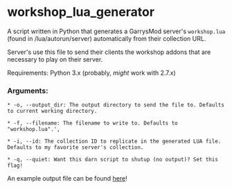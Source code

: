 # workshop_lua_generator
A script written in Python that generates a GarrysMod server's `workshop.lua` (found in /lua/autorun/server)  automatically from their collection URL.

Server's use this file to send their clients the workshop addons that are necessary to play on their server.

Requirements: Python 3.x (probably, *might* work with 2.7.x)

### Arguments:

    * -o, --output_dir: The output directory to send the file to. Defaults to current working directory.
    
    * -f, --filename: The filename to write to. Defaults to "workshop.lua".',
    
    * -i, --id: The collection ID to replicate in the generated LUA file. Defaults to my favorite server's collection.
    
    * -q, --quiet: Want this darn script to shutup (no output)? Set this flag!

An example output file can be found [here](example_output/workshop.lua)!
